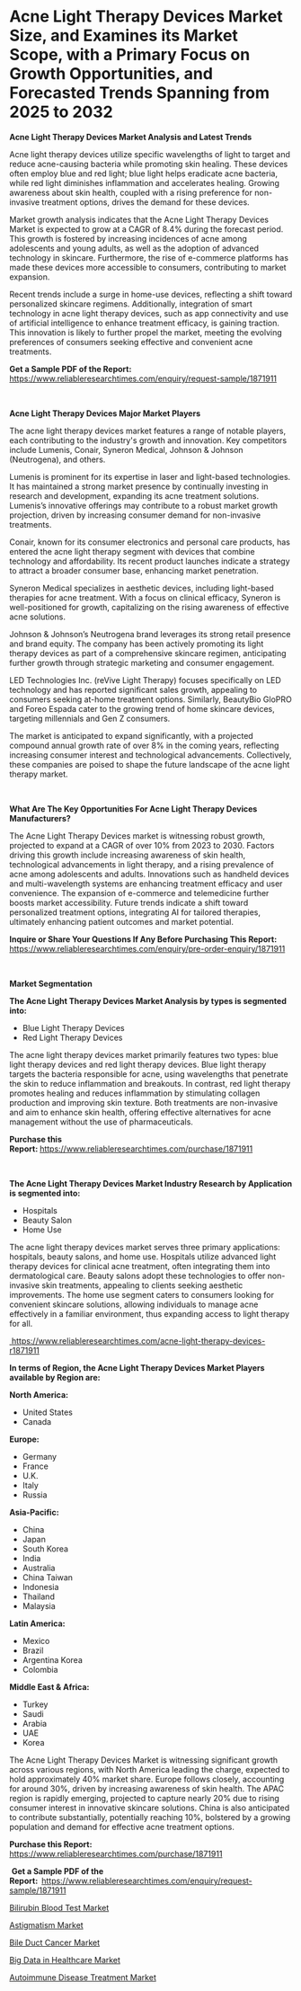 <p><h1>Acne Light Therapy Devices Market Size, and Examines its Market Scope, with a Primary Focus on Growth Opportunities, and Forecasted Trends Spanning from 2025 to 2032</h1></p><p><strong>Acne Light Therapy Devices Market Analysis and Latest Trends</strong></p>
<p><p>Acne light therapy devices utilize specific wavelengths of light to target and reduce acne-causing bacteria while promoting skin healing. These devices often employ blue and red light; blue light helps eradicate acne bacteria, while red light diminishes inflammation and accelerates healing. Growing awareness about skin health, coupled with a rising preference for non-invasive treatment options, drives the demand for these devices.</p><p>Market growth analysis indicates that the Acne Light Therapy Devices Market is expected to grow at a CAGR of 8.4% during the forecast period. This growth is fostered by increasing incidences of acne among adolescents and young adults, as well as the adoption of advanced technology in skincare. Furthermore, the rise of e-commerce platforms has made these devices more accessible to consumers, contributing to market expansion.</p><p>Recent trends include a surge in home-use devices, reflecting a shift toward personalized skincare regimens. Additionally, integration of smart technology in acne light therapy devices, such as app connectivity and use of artificial intelligence to enhance treatment efficacy, is gaining traction. This innovation is likely to further propel the market, meeting the evolving preferences of consumers seeking effective and convenient acne treatments.</p></p>
<p><strong>Get a Sample PDF of the Report:&nbsp;</strong> <a href="https://www.reliableresearchtimes.com/enquiry/request-sample/1871911?utm_campaign=2263&utm_medium=2&utm_source=Github&utm_content=ia&utm_term=03032025&utm_id=acne-light-therapy-devices">https://www.reliableresearchtimes.com/enquiry/request-sample/1871911</a></p>
<p>&nbsp;</p>
<p><strong>Acne Light Therapy Devices Major Market Players</strong></p>
<p><p>The acne light therapy devices market features a range of notable players, each contributing to the industry's growth and innovation. Key competitors include Lumenis, Conair, Syneron Medical, Johnson & Johnson (Neutrogena), and others.</p><p>Lumenis is prominent for its expertise in laser and light-based technologies. It has maintained a strong market presence by continually investing in research and development, expanding its acne treatment solutions. Lumenis’s innovative offerings may contribute to a robust market growth projection, driven by increasing consumer demand for non-invasive treatments.</p><p>Conair, known for its consumer electronics and personal care products, has entered the acne light therapy segment with devices that combine technology and affordability. Its recent product launches indicate a strategy to attract a broader consumer base, enhancing market penetration.</p><p>Syneron Medical specializes in aesthetic devices, including light-based therapies for acne treatment. With a focus on clinical efficacy, Syneron is well-positioned for growth, capitalizing on the rising awareness of effective acne solutions.</p><p>Johnson & Johnson’s Neutrogena brand leverages its strong retail presence and brand equity. The company has been actively promoting its light therapy devices as part of a comprehensive skincare regimen, anticipating further growth through strategic marketing and consumer engagement.</p><p>LED Technologies Inc. (reVive Light Therapy) focuses specifically on LED technology and has reported significant sales growth, appealing to consumers seeking at-home treatment options. Similarly, BeautyBio GloPRO and Foreo Espada cater to the growing trend of home skincare devices, targeting millennials and Gen Z consumers.</p><p>The market is anticipated to expand significantly, with a projected compound annual growth rate of over 8% in the coming years, reflecting increasing consumer interest and technological advancements. Collectively, these companies are poised to shape the future landscape of the acne light therapy market.</p></p>
<p>&nbsp;</p>
<p><strong>What Are The Key Opportunities For Acne Light Therapy Devices Manufacturers?</strong></p>
<p><p>The Acne Light Therapy Devices market is witnessing robust growth, projected to expand at a CAGR of over 10% from 2023 to 2030. Factors driving this growth include increasing awareness of skin health, technological advancements in light therapy, and a rising prevalence of acne among adolescents and adults. Innovations such as handheld devices and multi-wavelength systems are enhancing treatment efficacy and user convenience. The expansion of e-commerce and telemedicine further boosts market accessibility. Future trends indicate a shift toward personalized treatment options, integrating AI for tailored therapies, ultimately enhancing patient outcomes and market potential.</p></p>
<p><strong>Inquire or Share Your Questions If Any Before Purchasing This Report:</strong> <a href="https://www.reliableresearchtimes.com/enquiry/pre-order-enquiry/1871911?utm_campaign=2263&utm_medium=2&utm_source=Github&utm_content=ia&utm_term=03032025&utm_id=acne-light-therapy-devices">https://www.reliableresearchtimes.com/enquiry/pre-order-enquiry/1871911</a></p>
<p>&nbsp;</p>
<p><strong>Market Segmentation</strong></p>
<p><strong>The Acne Light Therapy Devices Market Analysis by types is segmented into:</strong></p>
<p><ul><li>Blue Light Therapy Devices</li><li>Red Light Therapy Devices</li></ul></p>
<p><p>The acne light therapy devices market primarily features two types: blue light therapy devices and red light therapy devices. Blue light therapy targets the bacteria responsible for acne, using wavelengths that penetrate the skin to reduce inflammation and breakouts. In contrast, red light therapy promotes healing and reduces inflammation by stimulating collagen production and improving skin texture. Both treatments are non-invasive and aim to enhance skin health, offering effective alternatives for acne management without the use of pharmaceuticals.</p></p>
<p><strong>Purchase this Report:&nbsp;</strong><a href="https://www.reliableresearchtimes.com/purchase/1871911?utm_campaign=2263&utm_medium=2&utm_source=Github&utm_content=ia&utm_term=03032025&utm_id=acne-light-therapy-devices">https://www.reliableresearchtimes.com/purchase/1871911</a></p>
<p>&nbsp;</p>
<p><strong>The Acne Light Therapy Devices Market Industry Research by Application is segmented into:</strong></p>
<p><ul><li>Hospitals</li><li>Beauty Salon</li><li>Home Use</li></ul></p>
<p><p>The acne light therapy devices market serves three primary applications: hospitals, beauty salons, and home use. Hospitals utilize advanced light therapy devices for clinical acne treatment, often integrating them into dermatological care. Beauty salons adopt these technologies to offer non-invasive skin treatments, appealing to clients seeking aesthetic improvements. The home use segment caters to consumers looking for convenient skincare solutions, allowing individuals to manage acne effectively in a familiar environment, thus expanding access to light therapy for all.</p></p>
<p><a href="https://www.reliableresearchtimes.com/acne-light-therapy-devices-r1871911?utm_campaign=2263&utm_medium=2&utm_source=Github&utm_content=ia&utm_term=03032025&utm_id=acne-light-therapy-devices">&nbsp;https://www.reliableresearchtimes.com/acne-light-therapy-devices-r1871911</a></p>
<p><strong>In terms of Region, the Acne Light Therapy Devices Market Players available by Region are:</strong></p>
<p>
    <p> <strong> North America: </strong>
        <ul>
            <li>United States</li>
            <li>Canada</li>
        </ul>
        </p> 
    <p> <strong> Europe: </strong>
        <ul>
            <li>Germany</li>
            <li>France</li>
            <li>U.K.</li>
            <li>Italy</li>
            <li>Russia</li>
        </ul>
        </p> 
    <p> <strong> Asia-Pacific: </strong>
        <ul>
            <li>China</li>
            <li>Japan</li>
            <li>South Korea</li>
            <li>India</li>
            <li>Australia</li>
            <li>China Taiwan</li>
            <li>Indonesia</li>
            <li>Thailand</li>
            <li>Malaysia</li>
        </ul>
        </p> 
    <p> <strong> Latin America: </strong>
        <ul>
            <li>Mexico</li>
            <li>Brazil</li>
            <li>Argentina Korea</li>
            <li>Colombia</li>
        </ul>
        </p> 
    <p> <strong> Middle East & Africa: </strong>
        <ul>
            <li>Turkey</li>
            <li>Saudi</li>
            <li>Arabia</li>
            <li>UAE</li>
            <li>Korea</li>
        </ul>
    </p>
    </p>
<p><p>The Acne Light Therapy Devices Market is witnessing significant growth across various regions, with North America leading the charge, expected to hold approximately 40% market share. Europe follows closely, accounting for around 30%, driven by increasing awareness of skin health. The APAC region is rapidly emerging, projected to capture nearly 20% due to rising consumer interest in innovative skincare solutions. China is also anticipated to contribute substantially, potentially reaching 10%, bolstered by a growing population and demand for effective acne treatment options.</p></p>
<p><strong>Purchase this Report: </strong><a href="https://www.reliableresearchtimes.com/purchase/1871911?utm_campaign=2263&utm_medium=2&utm_source=Github&utm_content=ia&utm_term=03032025&utm_id=acne-light-therapy-devices">https://www.reliableresearchtimes.com/purchase/1871911</a></p>
<p>&nbsp;<strong>Get a Sample PDF of the Report:&nbsp;&nbsp;</strong><a href="https://www.reliableresearchtimes.com/enquiry/request-sample/1871911?utm_campaign=2263&utm_medium=2&utm_source=Github&utm_content=ia&utm_term=03032025&utm_id=acne-light-therapy-devices">https://www.reliableresearchtimes.com/enquiry/request-sample/1871911</a></p>
<p><strong></strong></p>
<p><p><a href="https://github.com/marawiokeson8/Market-Research-Report-List-1/blob/main/bilirubin-blood-test-market.md?utm_campaign=2263&utm_medium=2&utm_source=Github&utm_content=ia&utm_term=03032025&utm_id=acne-light-therapy-devices">Bilirubin Blood Test Market</a></p><p><a href="https://github.com/balkanalazar/Market-Research-Report-List-1/blob/main/astigmatism-market.md?utm_campaign=2263&utm_medium=2&utm_source=Github&utm_content=ia&utm_term=03032025&utm_id=acne-light-therapy-devices">Astigmatism Market</a></p><p><a href="https://github.com/jugutstam/Market-Research-Report-List-1/blob/main/bile-duct-cancer-market.md?utm_campaign=2263&utm_medium=2&utm_source=Github&utm_content=ia&utm_term=03032025&utm_id=acne-light-therapy-devices">Bile Duct Cancer Market</a></p><p><a href="https://github.com/pilukypalis/Market-Research-Report-List-1/blob/main/big-data-in-healthcare-market.md?utm_campaign=2263&utm_medium=2&utm_source=Github&utm_content=ia&utm_term=03032025&utm_id=acne-light-therapy-devices">Big Data in Healthcare Market</a></p><p><a href="https://github.com/zakkistuey/Market-Research-Report-List-1/blob/main/autoimmune-disease-treatment-market.md?utm_campaign=2263&utm_medium=2&utm_source=Github&utm_content=ia&utm_term=03032025&utm_id=acne-light-therapy-devices">Autoimmune Disease Treatment Market</a></p></p>